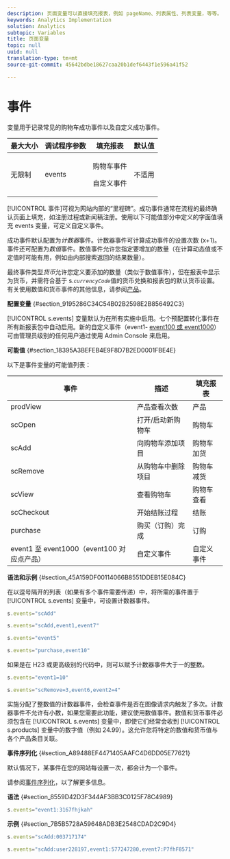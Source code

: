```yaml
---
description: 页面变量可以直接填充报表，例如 pageName、列表属性、列表变量，等等。
keywords: Analytics Implementation
solution: Analytics
subtopic: Variables
title: 页面变量
topic: null
uuid: null
translation-type: tm+mt
source-git-commit: 45642bdbe18627caa20b1def6443f1e596a41f52

---
```




# 事件

 变量用于记录常见的购物车成功事件以及自定义成功事件。

<!-- 

events.xml

 -->

<table id="table_9EB9D08C80544CD68C4B1A2012440472"> 
 <thead> 
  <tr> 
   <th class="entry"> 最大大小 </th> 
   <th class="entry"> 调试程序参数 </th> 
   <th class="entry"> 填充报表 </th> 
   <th class="entry"> 默认值 </th> 
  </tr> 
 </thead>
 <tbody> 
  <tr> 
   <td> 无限制 </td> 
   <td> events </td> 
   <td> <p>购物车事件 </p> <p>自定义事件 </p> </td> 
   <td> 不适用 </td> 
  </tr> 
 </tbody> 
</table>

[!UICONTROL 事件]可视为网站内部的“里程碑”。成功事件通常在流程的最终确认页面上填充，如注册过程或新闻稿注册。使用以下可能值部分中定义的字面值填充 events 变量，可定义自定义事件。

成功事件默认配置为&#x200B;*计数器*&#x200B;事件。计数器事件可计算成功事件的设置次数 (x+1)。事件还可配置为&#x200B;*数值*&#x200B;事件。数值事件允许您指定要增加的数量（在计算动态值或不定值时可能有用，例如由内部搜索返回的结果数量）。

最终事件类型&#x200B;*货币*&#x200B;允许您定义要添加的数量（类似于数值事件），但在报表中显示为货币，并需符合基于 s.*`currencyCode`*&#x200B;值的货币兑换和报表包的默认货币设置。有关使用数值和货币事件的其他信息，请参阅[产品](/help/implement/js-implementation/c-variables/page-variables.md)。

**配置变量** {#section_9195286C34C54B02B2598E2B856492C3}

[!UICONTROL s.events] 变量默认为在所有实施中启用。七个预配置转化事件在所有新报表包中自动启用。新的自定义事件（event1- [event100 或 event1000](/help/implement/js-implementation/c-variables/page-variables.md)）可由管理员级别的任何用户通过使用 Admin Console 来启用。

**可能值** {#section_18395A3BEFEB4E9F8D7B2ED0001FBE4E}

以下是事件变量的可能值列表：

| 事件 | 描述 | 填充报表 |
|---|---|---|
| prodView | 产品查看次数 | 产品 |
| scOpen | 打开/启动新购物车 | 购物车 |
| scAdd | 向购物车添加项目 | 购物车加货 |
| scRemove | 从购物车中删除项目 | 购物车减货 |
| scView | 查看购物车 | 购物车查看 |
| scCheckout | 开始结账过程 | 结账 |
| purchase | 购买（订购）完成 | 订购 |
| event1 至 event1000（event100 对应点产品） | 自定义事件 | 自定义事件 |

**语法和示例** {#section_45A159DF00114066B8551DDEB15E084C}

在以逗号隔开的列表（如果有多个事件需要传递）中，将所需的事件置于 [!UICONTROL s.events] 变量中，可设置计数器事件。

```js
s.events="scAdd"
```

```js
s.events="scAdd,event1,event7"
```

```js
s.events="event5"
```

```js
s.events="purchase,event10"
```

如果是在 H23 或更高级别的代码中，则可以赋予计数器事件大于一的整数。

```js
s.events="event1=10"
```

```js
s.events="scRemove=3,event6,event2=4"
```

实施分配了整数值的计数器事件，会检查事件是否在图像请求内触发了多次。计数器事件不允许有小数，如果您需要此功能，建议使用数值事件。数值和货币事件必须包含在 [!UICONTROL s.events] 变量中，即使它们经常会收到 [!UICONTROL s.products] 变量中的数字值（例如 24.99）。这允许您将特定的数值和货币值与各个产品条目关联。

**事件序列化** {#section_A89488EF4471405AAFC4D6DD05E77621}

默认情况下，某事件在您的网站每设置一次，都会计为一个事件。

请参阅[事件序列化](/help/implement/js-implementation/event-serialization.md)，以了解更多信息。

**语法** {#section_8559D42D3F344AF3BB3C0125F78C4989}

```js
s.events="event1:3167fhjkah"
```

**示例** {#section_7B5B5728A59648ADB3E2548CDAD2C9D4}

```js
s.events="scAdd:003717174"
```

```js
s.events="scAdd:user228197,event1:577247280,event7:P7fhF8571"
```
